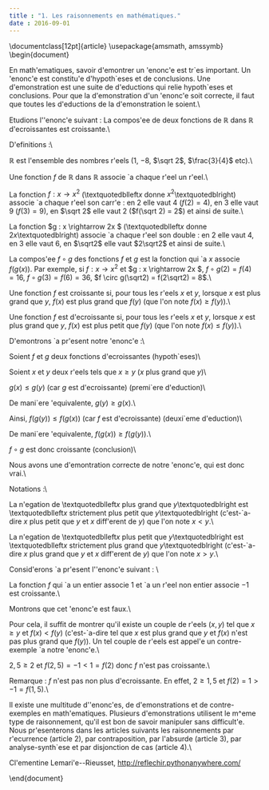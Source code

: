 ```yaml
---
title : "1. Les raisonnements en mathématiques."
date : 2016-09-01
---
```

\documentclass[12pt]{article}
\usepackage{amsmath, amssymb}
\begin{document}

En math\'ematiques, savoir d\'emontrer un \'enonc\'e est tr\`es important. Un \'enonc\'e est constitu\'e d'hypoth\`eses et de conclusions. Une d\'emonstration est une suite de d\'eductions qui relie hypoth\`eses et conclusions. Pour que la d\'emonstration d'un \'enonc\'e soit correcte, il faut que toutes les d\'eductions de la d\'emonstration le soient.\\

Etudions l'\'enonc\'e suivant : La compos\'ee de deux fonctions de $\mathbb{R}$ dans $\mathbb{R}$ d\'ecroissantes est croissante.\\

D\'efinitions :\\

$\mathbb{R}$ est l'ensemble des nombres r\'eels ($1$, $-8$, $\sqrt 2$, $\frac{3}{4}$ etc).\\
 
Une fonction $f$ de $\mathbb{R}$ dans $\mathbb{R}$ associe \`a chaque r\'eel un r\'eel.\\

La fonction $f : x \rightarrow x^2$ (\textquotedblleft$x$ donne $x^2$\textquotedblright) associe \`a chaque r\'eel son carr\'e : en 2 elle vaut 4 ($f(2) = 4$), en 3 elle vaut 9 ($f(3) = 9$), en $\sqrt 2$ elle vaut 2 ($f(\sqrt 2) = 2$) et ainsi de suite.\\

La fonction $g : x \rightarrow 2x $ (\textquotedblleft$x$ donne $2x$\textquotedblright) associe \`a chaque r\'eel son double : en 2 elle vaut 4, en 3 elle vaut 6, en $\sqrt2$ elle vaut $2\sqrt2$ et ainsi de suite.\\

La compos\'ee $f \circ g$ des fonctions $f$ et $g$ est la fonction qui \`a $x$ associe $f(g(x))$.
Par exemple, si $f : x \rightarrow x^2$ et $g : x \rightarrow 2x $, $f \circ g(2) = f(4) = 16$, $f \circ g(3) = f(6) = 36$, $f \circ g(\sqrt2) = f(2\sqrt2) = 8$.\\

Une fonction $f$ est croissante si, pour tous les r\'eels $x$ et $y$, lorsque $x$ est plus grand que $y$, $f(x)$ est plus grand que $f(y)$ (que l'on note $f(x) \geq f(y)$).\\

Une fonction $f$ est d\'ecroissante si, pour tous les r\'eels $x$ et $y$, lorsque $x$ est plus grand que $y$, $f(x)$ est plus petit que $f(y)$ (que l'on note $f(x) \leq f(y)$).\\

D\'emontrons \`a pr\'esent notre \'enonc\'e :\\

Soient $f$ et $g$ deux fonctions d\'ecroissantes (hypoth\`eses)\\ 

Soient $x$ et $y$ deux r\'eels tels que $x \geq y$ ($x$ plus grand que $y$)\\

$g(x) \leq g(y)$ (car $g$ est d\'ecroissante) (premi\`ere d\'eduction)\\

De mani\`ere \'equivalente, $g(y) \geq g(x)$.\\

Ainsi, $f(g(y)) \leq f(g(x))$ (car $f$ est d\'ecroissante) (deuxi\`eme d\'eduction)\\

De mani\`ere \'equivalente, $f(g(x)) \geq f(g(y))$.\\

$f \circ g$ est donc croissante (conclusion)\\

Nous avons une d\'emontration correcte de notre \'enonc\'e, qui est donc vrai.\\

Notations :\\

La n\'egation de \textquotedblleft$x$ plus grand que $y$\textquotedblright est \textquotedblleft$x$ strictement plus petit que $y$\textquotedblright (c'est-\`a-dire $x$ plus petit que $y$ et $x$ diff\'erent de $y$) que l'on note $x < y$.\\

La n\'egation de  \textquotedblleft$x$ plus petit que $y$\textquotedblright est \textquotedblleft$x$ strictement plus grand que $y$\textquotedblright (c'est-\`a-dire $x$ plus grand que $y$ et $x$ diff\'erent de $y$) que l'on note $x > y$.\\

Consid\'erons \`a pr\'esent l'\'enonc\'e suivant : \\

La fonction $f$ qui \`a un entier associe $1$ et \`a un r\'eel non entier associe $-1$ est croissante.\\

Montrons que cet \'enonc\'e est faux.\\ 

Pour cela, il suffit de montrer qu'il existe un couple de r\'eels $(x,y)$ tel que $x \geq y$ et $f(x) < f(y)$ (c'est-\`a-dire tel que $x$ est plus grand que $y$ et $f(x)$ n'est pas plus grand que $f(y)$). Un tel couple de r\'eels est appel\'e un contre-exemple \`a notre \'enonc\'e.\\

$2,5 \geq 2$ et $f(2,5) = -1 < 1 = f(2)$ donc $f$ n'est pas croissante.\\

Remarque : $f$ n'est pas non plus d\'ecroissante. En effet, $2 \geq 1,5$ et $f(2) = 1 > -1 = f(1,5)$.\\

Il existe une multitude d'\'enonc\'es, de d\'emonstrations et de contre-exemples en math\'ematiques. Plusieurs d\'emonstrations utilisent le m\^eme type de raisonnement, qu'il est bon de savoir manipuler sans difficult\'e. Nous pr\'esenterons dans les articles suivants les raisonnements par r\'ecurrence (article 2), par contraposition, par l'absurde (article 3), par analyse-synth\`ese et par disjonction de cas (article 4).\\

Cl\'ementine Lemari\'e--Rieusset, http://reflechir.pythonanywhere.com/

\end{document}
